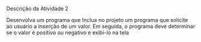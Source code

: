 Descrição da Atividade 2

Desenvolva um programa que Inclua no projeto um programa que solicite ao usuário a inserção de um valor.
 Em seguida, o programa deve determinar se o valor é positivo ou negativo e exibi-lo na tela